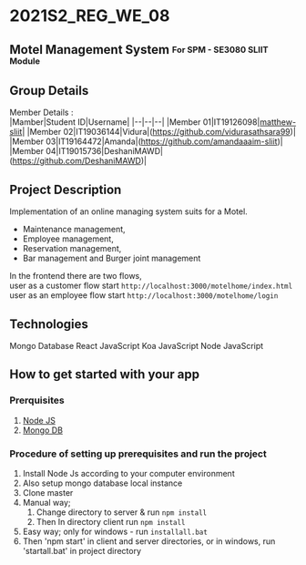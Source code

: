 # 2021S2_REG_WE_08  
## Motel Management System <sub><sup>For SPM - SE3080 SLIIT Module</sup></sub>  
## Group Details
Member Details :  
|Mamber|Student ID|Username|
|--|--|--|
|Member 01|IT19126098|[matthew-sliit](https://github.com/matthew-sliit)|
|Member 02|IT19036144|Vidura|(https://github.com/vidurasathsara99)|
|Member 03|IT19164472|Amanda|(https://github.com/amandaaaim-sliit)|
|Member 04|IT19015736|DeshaniMAWD|(https://github.com/DeshaniMAWD)|
<h2>Project Description</h2>  
Implementation of an online managing system suits for a Motel.  

  * Maintenance management,  
  * Employee management,  
  * Reservation management,  
  * Bar management and Burger joint management
  
In the frontend there are two flows,   
user as a customer flow start `http://localhost:3000/motelhome/index.html`   
user as an employee flow start  `http://localhost:3000/motelhome/login`

<h2>Technologies</h2>
Mongo Database
React JavaScript
Koa JavaScript
Node JavaScript

<h2>How to get started with your app</h2>  

<h3>Prerquisites</h3>  

  1. [Node JS](https://nodejs.org/en/) 
  2. [Mongo DB](https://www.mongodb.com/try/download/community)  
  
<h3>Procedure of setting up prerequisites and run the project</h3>  

  1. Install Node Js according to your computer environment
  2. Also setup mongo database local instance
  3. Clone master  
  4. Manual way;
      1. Change directory to server & run `npm install`
      2. Then In directory client run `npm install`
  5. Easy way; only for windows - run `installall.bat` 
  6. Then 'npm start' in client and server directories, or in windows, run 'startall.bat' in project directory
